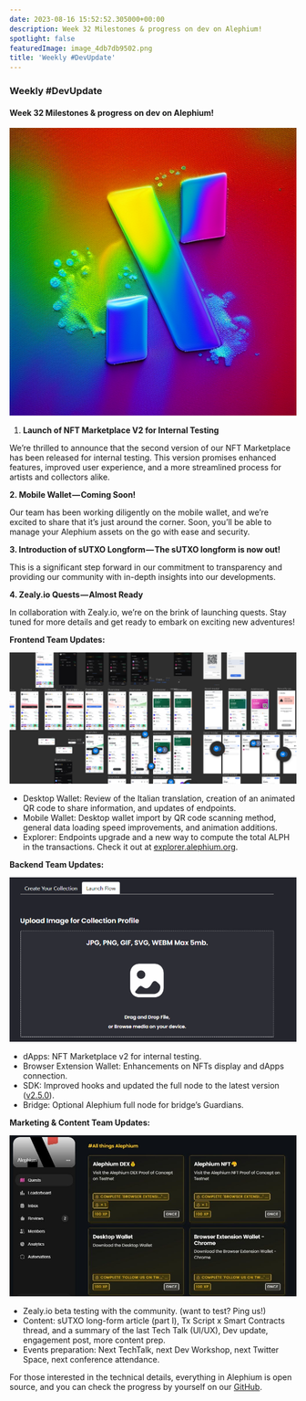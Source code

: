 ```yaml
---
date: 2023-08-16 15:52:52.305000+00:00
description: Week 32 Milestones & progress on dev on Alephium!
spotlight: false
featuredImage: image_4db7db9502.png
title: 'Weekly #DevUpdate'
---
```


### Weekly \#DevUpdate

#### Week 32 Milestones & progress on dev on Alephium!

![](image_4db7db9502.png)

1.  **Launch of NFT Marketplace V2 for Internal Testing**

We’re thrilled to announce that the second version of our NFT Marketplace has been released for internal testing. This version promises enhanced features, improved user experience, and a more streamlined process for artists and collectors alike.

**2. Mobile Wallet — Coming Soon!**

Our team has been working diligently on the mobile wallet, and we’re excited to share that it’s just around the corner. Soon, you’ll be able to manage your Alephium assets on the go with ease and security.

**3. Introduction of sUTXO Longform — The sUTXO longform is now out!**

This is a significant step forward in our commitment to transparency and providing our community with in-depth insights into our developments.

**4. Zealy.io Quests — Almost Ready**

In collaboration with Zealy.io, we’re on the brink of launching quests. Stay tuned for more details and get ready to embark on exciting new adventures!

**Frontend Team Updates:**

![](image_e5f46088fe.png)

- Desktop Wallet: Review of the Italian translation, creation of an animated QR code to share information, and updates of endpoints.
- Mobile Wallet: Desktop wallet import by QR code scanning method, general data loading speed improvements, and animation additions.
- Explorer: Endpoints upgrade and a new way to compute the total ALPH in the transactions. Check it out at <a href="https://explorer.alephium.org/" class="markup--anchor markup--li-anchor" data-href="https://explorer.alephium.org/" rel="noopener" target="_blank">explorer.alephium.org</a>.

**Backend Team Updates:**

![](image_404c00a3c8.png)

- dApps: NFT Marketplace v2 for internal testing.
- Browser Extension Wallet: Enhancements on NFTs display and dApps connection.
- SDK: Improved hooks and updated the full node to the latest version (<a href="https://github.com/alephium/alephium/releases/tag/v2.5.0" class="markup--anchor markup--li-anchor" data-href="https://github.com/alephium/alephium/releases/tag/v2.5.0" rel="noopener" target="_blank">v2.5.0</a>).
- Bridge: Optional Alephium full node for bridge’s Guardians.

**Marketing & Content Team Updates:**

![](image_10fd906bca.jpeg)

- Zealy.io beta testing with the community. (want to test? Ping us!)
- Content: sUTXO long-form article (part I), Tx Script x Smart Contracts thread, and a summary of the last Tech Talk (UI/UX), Dev update, engagement post, more content prep.
- Events preparation: Next TechTalk, next Dev Workshop, next Twitter Space, next conference attendance.

For those interested in the technical details, everything in Alephium is open source, and you can check the progress by yourself on our <a href="https://github.com/alephium" class="markup--anchor markup--p-anchor" data-href="https://github.com/alephium" rel="noopener" target="_blank">GitHub</a>.
